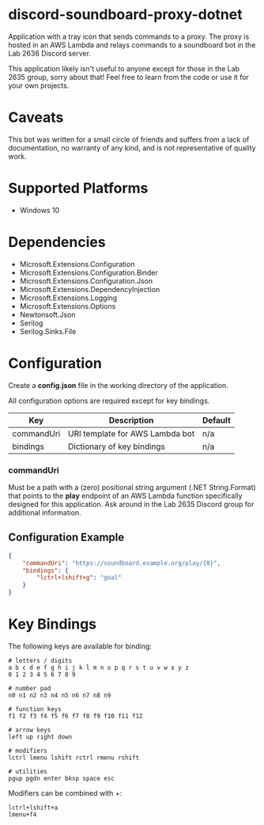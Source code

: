# discord-soundboard-proxy-dotnet

Application with a tray icon that sends commands to a proxy. The proxy is hosted in an AWS Lambda and relays commands to a soundboard bot in the Lab 2636 Discord server.

This application likely isn't useful to anyone except for those in the Lab 2635 group, sorry about that! Feel free to learn from the code or use it for your own projects.

# Caveats

This bot was written for a small circle of friends and suffers from a lack of documentation, no warranty of any kind, and is not representative of quality work.

# Supported Platforms

- Windows 10

# Dependencies

- Microsoft.Extensions.Configuration
- Microsoft.Extensions.Configuration.Binder
- Microsoft.Extensions.Configuration.Json
- Microsoft.Extensions.DependencyInjection
- Microsoft.Extensions.Logging
- Microsoft.Extensions.Options
- Newtonsoft.Json
- Serilog
- Serilog.Sinks.File

# Configuration

Create a **config.json** file in the working directory of the application.

All configuration options are required except for key bindings.

| Key                 | Description                          | Default |
| ------------------- | ------------------------------------ | ------- |
| commandUri          | URI template for AWS Lambda bot      | n/a     |
| bindings            | Dictionary of key bindings           | n/a     |

### commandUri

Must be a path with a (zero) positional string argument (.NET String.Format) that points to the **play** endpoint of an AWS Lambda function specifically designed for this application. Ask around in the Lab 2635 Discord group for additional information.

## Configuration Example

```json
{
    "commandUri": "https://soundboard.example.org/play/{0}",
    "bindings": {
        "lctrl+lshift+g": "goal"
    }
}
```

# Key Bindings

The following keys are available for binding:

    # letters / digits
    a b c d e f g h i j k l m n o p q r s t u v w x y z
    0 1 2 3 4 5 6 7 8 9
    
    # number pad
    n0 n1 n2 n3 n4 n5 n6 n7 n8 n9

    # function keys
    f1 f2 f3 f4 f5 f6 f7 f8 f9 f10 f11 f12

    # arrow keys
    left up right down

    # modifiers
    lctrl lmenu lshift rctrl rmenu rshift

    # utilities
    pgup pgdn enter bksp space esc

Modifiers can be combined with +:

    lctrl+lshift+a
    lmenu+f4
   
